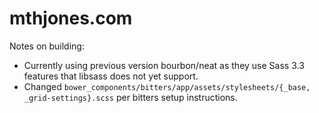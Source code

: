 mthjones.com
===

Notes on building:
- Currently using previous version bourbon/neat as they use Sass 3.3 features that libsass does not yet support.
- Changed `bower_components/bitters/app/assets/stylesheets/{_base, _grid-settings}.scss` per bitters setup instructions.
